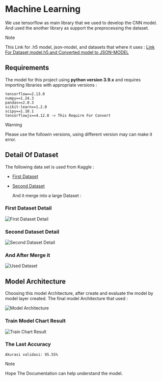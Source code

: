 # Machine Learning

We use tensorflow as main library that we used to develop the CNN model. And used the another library as support the preprocessing the dataset.

> [!NOTE]
> This Link for .h5 model, json-model, and datasets that where it uses : [Link For Dataset,model.h5,and Converted model to JSON-MODEL](https://drive.google.com/drive/folders/1D155_PddvgVCwRZg4IIHKTHV7DFiSIdo?usp=sharing)

## Requirements

The model for this project using **python version 3.9.x** and requires importing libraries with appropriate versions :

```
tensorflow==2.13.0
numpy==1.24.3
pandas==2.0.3
scikit-learn==1.2.0
scipy==1.10.1
tensorflowjs==4.12.0 -> This Require For Convert
```

> [!WARNING]
> Please use the followin versions, using different version may can make it error.

## Detail Of Dataset

The following data set is used from Kaggle :

- [First Dataset](https://www.kaggle.com/datasets/mostafaabla/garbage-classification)
- [Second Dataset](https://www.kaggle.com/datasets/fatemehboloori/trash-type-detection)

  And it merge into a large Dataset :
  
### **First Dataset Detail**

![First Dataset Detail](https://github.com/TrashHubs/Machine-Learning/assets/33770553/8d433f64-b282-4d2e-860b-ba79991b9a76)

### **Second Dataset Detail**

![Second Dataset Detail](https://github.com/TrashHubs/Machine-Learning/assets/33770553/8fbf8eda-ddc2-46e4-8c4a-562e18e7081c)

### **And After Merge it**

![Used Dataset](https://github.com/TrashHubs/Machine-Learning/assets/33770553/910315a1-f468-4b0e-a50f-68d8e0a11a4d)



## **Model Architecture**

Choosing this model Architecture, after create and evaluate the model by model layer created. The final model Architecture that used :

![Model Architecture](https://github.com/TrashHubs/Machine-Learning/assets/33770553/835b7d08-9377-43ff-8b75-998620376ca0)


### **Train Model Chart Result**

![Train Chart Result](https://github.com/TrashHubs/Machine-Learning/assets/33770553/7fcc40fa-1a7f-4123-aaa6-e971c95f327e)


### **The Last Accuracy**

`Akurasi validasi: 95.55%`


> [!NOTE]
> Hope The Documentation can help understand the model. 
